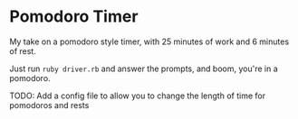 # Pomodoro Timer

My take on a pomodoro style timer, with 25 minutes of work and 6 minutes of rest.

Just run ```ruby driver.rb``` and answer the prompts, and boom, you're in a pomodoro.

TODO: Add a config file to allow you to change the length of time for pomodoros and rests
